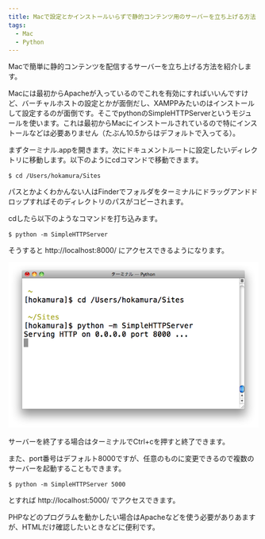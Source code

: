 ```yaml
---
title: Macで設定とかインストールいらずで静的コンテンツ用のサーバーを立ち上げる方法
tags: 
  - Mac
  - Python
---
```


Macで簡単に静的コンテンツを配信するサーバーを立ち上げる方法を紹介します。

Macには最初からApacheが入っているのでこれを有効にすればいいんですけど、バーチャルホストの設定とかが面倒だし、XAMPPみたいのはインストールして設定するのが面倒です。そこでpythonのSimpleHTTPServerというモジュールを使います。これは最初からMacにインストールされているので特にインストールなどは必要ありません（たぶん10.5からはデフォルトで入ってる）。

まずターミナル.appを開きます。次にドキュメントルートに設定したいディレクトリに移動します。以下のようにcdコマンドで移動できます。

    $ cd /Users/hokamura/Sites

パスとかよくわかんない人はFinderでフォルダをターミナルにドラッグアンドドロップすればそのディレクトリのパスがコピーされます。

cdしたら以下のようなコマンドを打ち込みます。

    $ python -m SimpleHTTPServer

そうすると http://localhost:8000/ にアクセスできるようになります。

![ターミナルでサーバーを立ち上げるキャプチャ](/img/posts/2010-11-08-08172406/mac_server1.png)

サーバーを終了する場合はターミナルでCtrl+cを押すと終了できます。

また、port番号はデフォルト8000ですが、任意のものに変更できるので複数のサーバーを起動することもできます。

    $ python -m SimpleHTTPServer 5000

とすれば http://localhost:5000/ でアクセスできます。

PHPなどのプログラムを動かしたい場合はApacheなどを使う必要がありあますが、HTMLだけ確認したいときなどに便利です。
